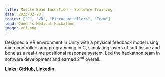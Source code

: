 ```yaml
---
title: Muscle Bead Insertion - Software Training
date: 2023-02-23
topics: ["C", "VR", "Microcontrollers", "Team"]
lead: Queen's Medical Hackathon
image: vr1.png
---
```


Designed a VR environment in Unity with a physical feedback model using microcontrollers and programming in C, simulating layers of soft tissue and bone as a real-time positional response system. Led the hackathon team in software development and earned 2<sup>nd</sup> overall.

**Links: [GitHub](),
[LinkedIn]()**
